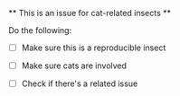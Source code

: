 ** This is an issue for cat-related insects **

Do the following:
- [ ] Make sure this is a reproducible insect
- [ ] Make sure cats are involved
- [ ] Check if there's a related issue

